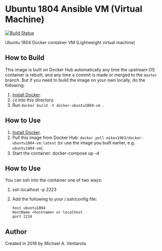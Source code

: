 # Ubuntu 1804 Ansible VM (Virtual Machine)

[![Build Status](https://travis-ci.org/mikev1963/docker-ubuntu1804-vm.svg?branch=master)](https://travis-ci.org/mikev1963/docker-ubuntu1804-vm)

Ubuntu 1804 Docker container VM (Lightweight virtual machine)

## How to Build

This image is built on Docker Hub automatically any time the upstream OS container is rebuilt, and any time a commit is made or merged to the `master` branch. But if you need to build the image on your own locally, do the following:

  1. [Install Docker](https://docs.docker.com/engine/installation/).
  2. `cd` into this directory.
  3. Run `docker build -t docker-ubuntu1804-vm .`

## How to Use

  1. [Install Docker](https://docs.docker.com/engine/installation/).
  2. Pull this image from Docker Hub: `docker pull mikev1963/docker-ubuntu1804-vm:latest` (or use the image you built earlier, e.g. `ubuntu1804-vm`).
  4. Start the container:
     docker-compose up -d

## How to Use

You can ssh into the container one of two ways:
  1. ssh localhost -p 2223
  2. Add the following to your <userid>/.ssh/config file:

     ```
     host ubuntu1804
     HostName <hostname> or localhost
     port 2224
     ```

## Author

Created in 2016 by Michael A. Ventarola
